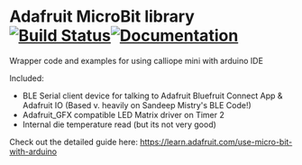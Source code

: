 # Adafruit MicroBit library [![Build Status](https://github.com/adafruit/Adafruit_Calliope/workflows/Arduino%20Library%20CI/badge.svg)](https://github.com/adafruit/Adafruit_Calliope/actions)[![Documentation](https://github.com/adafruit/ci-arduino/blob/master/assets/doxygen_badge.svg)](http://adafruit.github.io/Adafruit_Calliope/html/index.html)


Wrapper code and examples for using calliope mini with arduino IDE

Included: 

  * BLE Serial client device for talking to Adafruit Bluefruit Connect App & Adafruit IO (Based v. heavily on Sandeep Mistry's BLE Code!)
  * Adafruit_GFX compatible LED Matrix driver on Timer 2
  * Internal die temperature read (but its not very good)

Check out the detailed guide here: https://learn.adafruit.com/use-micro-bit-with-arduino

